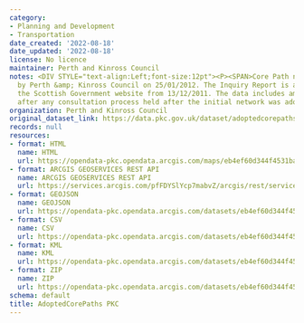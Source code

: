 ```yaml
---
category:
- Planning and Development
- Transportation
date_created: '2022-08-18'
date_updated: '2022-08-18'
license: No licence
maintainer: Perth and Kinross Council
notes: <DIV STYLE="text-align:Left;font-size:12pt"><P><SPAN>Core Path network adopted
  by Perth &amp; Kinross Council on 25/01/2012. The Inquiry Report is available on
  the Scottish Government website from 13/12/2011. The data includes amendments made
  after any consultation process held after the initial network was adopted.</SPAN></P></DIV>
organization: Perth and Kinross Council
original_dataset_link: https://data.pkc.gov.uk/dataset/adoptedcorepaths-pkc
records: null
resources:
- format: HTML
  name: HTML
  url: https://opendata-pkc.opendata.arcgis.com/maps/eb4ef60d344f4531ba2c628686e6cb15_0
- format: ARCGIS GEOSERVICES REST API
  name: ARCGIS GEOSERVICES REST API
  url: https://services.arcgis.com/pfFDYSlYcp7mabvZ/arcgis/rest/services/AdoptedCorePaths_PKC/FeatureServer/0
- format: GEOJSON
  name: GEOJSON
  url: https://opendata-pkc.opendata.arcgis.com/datasets/eb4ef60d344f4531ba2c628686e6cb15_0.geojson?outSR=%7B%22latestWkid%22%3A27700%2C%22wkid%22%3A27700%7D
- format: CSV
  name: CSV
  url: https://opendata-pkc.opendata.arcgis.com/datasets/eb4ef60d344f4531ba2c628686e6cb15_0.csv?outSR=%7B%22latestWkid%22%3A27700%2C%22wkid%22%3A27700%7D
- format: KML
  name: KML
  url: https://opendata-pkc.opendata.arcgis.com/datasets/eb4ef60d344f4531ba2c628686e6cb15_0.kml?outSR=%7B%22latestWkid%22%3A27700%2C%22wkid%22%3A27700%7D
- format: ZIP
  name: ZIP
  url: https://opendata-pkc.opendata.arcgis.com/datasets/eb4ef60d344f4531ba2c628686e6cb15_0.zip?outSR=%7B%22latestWkid%22%3A27700%2C%22wkid%22%3A27700%7D
schema: default
title: AdoptedCorePaths PKC
---
```

